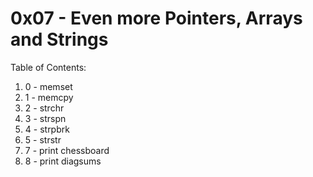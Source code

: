 # 0x07 - Even more Pointers, Arrays and Strings
Table of Contents:
1. 0 - memset
2. 1 - memcpy
3. 2 - strchr
4. 3 - strspn
5. 4 - strpbrk
6. 5 - strstr
7. 7 - print chessboard
8. 8 - print diagsums
 
